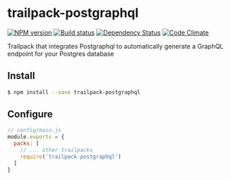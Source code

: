 # trailpack-postgraphql

[![NPM version][npm-image]][npm-url]
[![Build status][ci-image]][ci-url]
[![Dependency Status][daviddm-image]][daviddm-url]
[![Code Climate][codeclimate-image]][codeclimate-url]

Trailpack that integrates Postgraphql to automatically generate a GraphQL endpoint for your Postgres database

## Install

```sh
$ npm install --save trailpack-postgraphql
```

## Configure

```js
// config/main.js
module.exports = {
  packs: [
    // ... other trailpacks
    require('trailpack-postgraphql')
  ]
}
```

[npm-image]: https://img.shields.io/npm/v/trailpack-postgraphql.svg?style=flat-square
[npm-url]: https://npmjs.org/package/trailpack-postgraphql
[ci-image]: https://img.shields.io/travis//trailpack-postgraphql/master.svg?style=flat-square
[ci-url]: https://travis-ci.org//trailpack-postgraphql
[daviddm-image]: http://img.shields.io/david//trailpack-postgraphql.svg?style=flat-square
[daviddm-url]: https://david-dm.org//trailpack-postgraphql
[codeclimate-image]: https://img.shields.io/codeclimate/github//trailpack-postgraphql.svg?style=flat-square
[codeclimate-url]: https://codeclimate.com/github//trailpack-postgraphql

